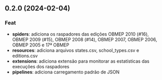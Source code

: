 ## 0.2.0 (2024-02-04)

### Feat

- **spiders**: adiciona os raspadores das edições OBMEP 2010 (#16), OBMEP 2009 (#15), OBMEP 2008 (#14), OBMEP 2007, OBMEP 2006, OBMEP 2005 e 17ª OBMEP
- **resources**: adiciona arquivos states.csv, school_types.csv e editions.csv
- **extensions**: adiciona extensão para monitorar as estatísticas das execuções dos raspadores
- **pipelines**: adiciona carregamento padrão de JSON
